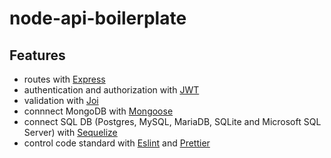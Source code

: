 # node-api-boilerplate

## Features

- routes with [Express](https://expressjs.com/)
- authentication and authorization with [JWT](https://github.com/auth0/node-jsonwebtoken)
- validation with [Joi](https://github.com/hapijs/joi)
- connnect MongoDB with [Mongoose](https://mongoosejs.com/)
- connect SQL DB (Postgres, MySQL, MariaDB, SQLite and Microsoft SQL Server) with [Sequelize](http://docs.sequelizejs.com/)
- control code standard with [Eslint](https://eslint.org/) and [Prettier](https://prettier.io/)
